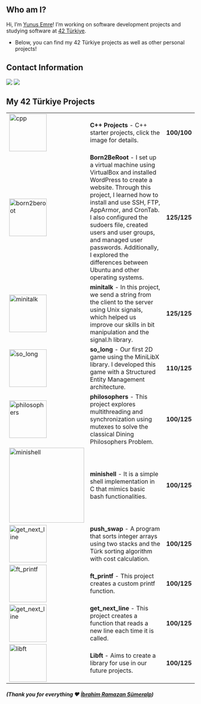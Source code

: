 ## Who am I?
Hi, I’m <a href="https://sumeralp.online">Yunus Emre</a>! I’m working on software development projects and studying software at <a href="https://42istanbul.com.tr">42 Türkiye</a>.
- Below, you can find my 42 Türkiye projects as well as other personal projects!

## Contact Information
<a href="mailto:name@email.com">![](https://img.shields.io/badge/Gmail-emresmrlp@gmail.com-red)</a> 
<a href="https://linkedin.com/in/emresmrlp">![](https://img.shields.io/badge/Linkedin-emresmrlp-blue)</a>

## My 42 Türkiye Projects

<table>
  <tr>
    <td>
      <a href="https://github.com/emresmrlp/cpp">
        <img src="https://github.com/user-attachments/assets/fcf9a016-18ed-499c-8f1a-11f23b1a8a7e" alt="cpp" width="100">
      </a>
    </td>
    <td>
      <strong>C++ Projects</strong> - C++ starter projects, click the image for details.
    </td>
    <td>
      <strong>100/100</strong>
    </td>
  </tr>
  
  <tr>
    <td>
      <a href="https://github.com/emresmrlp">
        <img src="https://github.com/user-attachments/assets/a9d4b12c-3c0d-428c-875a-84c529fb6783" alt="born2beroot" width="100">
      </a>
    </td>
    <td>
      <strong>Born2BeRoot</strong> - I set up a virtual machine using VirtualBox and installed WordPress to create a website. Through this project, I learned how to install and use SSH, FTP, AppArmor, and CronTab. I also configured the sudoers file, created users and user groups, and managed user passwords. Additionally, I explored the differences between Ubuntu and other operating systems.
    </td>
    <td>
      <strong>125/125</strong>
    </td>
  </tr>
  <tr>
    <td>
      <a href="https://github.com/emresmrlp/minitalk">
        <img src="https://github.com/user-attachments/assets/971cc282-d42f-4ab4-8c4a-55061e97aa4d" alt="minitalk" width="100">
      </a>
    </td>
    <td>
      <strong>minitalk</strong> - In this project, we send a string from the client to the server using Unix signals, which helped us improve our skills in bit manipulation and the signal.h library.
    </td>
    <td>
      <strong>125/125</strong>
    </td>
  </tr>
  <tr>
    <td>
      <a href="https://github.com/emresmrlp/so-long">
        <img src="https://github.com/user-attachments/assets/7289017d-0ac9-4384-9bb6-44aa0d501746" alt="so_long" width="100">
      </a>
    </td>
    <td>
      <strong>so_long</strong> - Our first 2D game using the MiniLibX library. I developed this game with a Structured Entity Management architecture.
    </td>
    <td>
      <strong>110/125</strong>
    </td>
  </tr>
  <tr>
    <td>
      <a href="https://github.com/emresmrlp/philosophers">
        <img src="https://github.com/user-attachments/assets/1f648ddf-2f97-40c7-ac0c-4e38fcf33d3f" alt="philosophers" width="100">
      </a>
    </td>
    <td>
      <strong>philosophers</strong> - This project explores multithreading and synchronization using mutexes to solve the classical Dining Philosophers Problem.
    </td>
    <td>
      <strong>100/125</strong>
    </td>
  </tr>
  <tr>
    <td>
      <a href="https://github.com/emresmrlp/minishell">
        <img src="https://github.com/user-attachments/assets/defc0fa6-f060-4efe-aa0b-96534ad723ae" alt="minishell" width="200">
      </a>
    </td>
    <td>
      <strong>minishell</strong> - It is a simple shell implementation in C that mimics basic bash functionalities.
    </td>
    <td>
      <strong>100/125</strong>
    </td>
  </tr>
  <tr>
    <td>
      <a href="https://github.com/emresmrlp/push_swap">
        <img src="https://github.com/user-attachments/assets/575e1b09-a2fc-4f8e-8526-5221a08dcab5" alt="get_next_line" width="100">
      </a>
    </td>
    <td>
      <strong>push_swap</strong> - A program that sorts integer arrays using two stacks and the Türk sorting algorithm with cost calculation.
    </td>
    <td>
      <strong>100/125</strong>
    </td>
  </tr>
  <tr>
    <td>
      <a href="https://github.com/emresmrlp/ft_printf">
        <img src="https://github.com/user-attachments/assets/d5c29a19-5aa9-44b9-9fed-1c32c5eff323" alt="ft_printf" width="100">
      </a>
    </td>
    <td>
      <strong>ft_printf</strong> - This project creates a custom printf function.
    </td>
    <td>
      <strong>100/125</strong>
    </td>
  </tr>
  <tr>
    <td>
      <a href="https://github.com/emresmrlp/get_next_line">
        <img src="https://github.com/user-attachments/assets/f30339a3-6ef7-47c6-9256-9f939ed8c0d4" alt="get_next_line" width="100">
      </a>
    </td>
    <td>
      <strong>get_next_line</strong> - This project creates a function that reads a new line each time it is called.
    </td>
    <td>
      <strong>100/125</strong>
    </td>
  </tr>
  <tr>
    <td>
      <a href="https://github.com/emresmrlp/libft">
        <img src="https://github.com/user-attachments/assets/986692d8-12d9-4c44-a7ed-eafd07c208c3" alt="libft" width="100">
      </a>
    </td>
    <td>
      <strong>Libft</strong> - Aims to create a library for use in our future projects.
    </td>
    <td>
      <strong>100/125</strong>
    </td>
  </tr>
</table>

##### (_Thank you for everything ♥ <a href="https://ibrahimsumeralp.com">İbrahim Ramazan Sümeralp</a>_)
